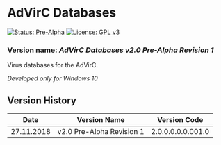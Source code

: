 # AdVirC Databases

[![Status: Pre-Alpha](https://img.shields.io/badge/Status-Pre--Alpha-black.svg?style=for-the-badge)](#)
[![License: GPL v3](https://img.shields.io/badge/License-GPL%20v3-black.svg?style=for-the-badge)](https://www.gnu.org/licenses/gpl-3.0)

<!--
[![Status: Alpha](https://img.shields.io/badge/Status-Alpha-red.svg?style=for-the-badge)](#)
[![Status: Beta](https://img.shields.io/badge/Status-Beta-orange.svg?style=for-the-badge)](#)
[![Status: Pre-Release](https://img.shields.io/badge/Status-Pre--Release-yellow.svg?style=for-the-badge)](#)
[![Status: Release](https://img.shields.io/badge/Status-Release-green.svg?style=for-the-badge)](#)

[![Latest Release](https://img.shields.io/badge/Latest-Release-blue.svg?style=for-the-badge)](https://github.com/MikronT/AdVirCDatabases/releases/latest)
-->

### Version name: *AdVirC Databases v2.0 Pre-Alpha Revision 1*

Virus databases for the AdVirC.

*Developed only for Windows 10*



## Version History
| Date       | Version Name              | Version Code        |
|------------|---------------------------|---------------------|
| 27.11.2018 | v2.0 Pre-Alpha Revision 1 | 2.0.0.0.0.0.001.0   |

<!--
AdVirC Databases v2.0 Alpha 1 Revision 1                  2.0.0.1.1.0.001.0
AdVirC Databases v2.0 Alpha 2 Revision 144                2.0.0.1.2.0.144.0
AdVirC Databases v2.0 Beta 1 Revision 16                  2.0.0.2.1.0.016.0
AdVirC Databases v2.0 Pre-Release 1 Revision 4            2.0.0.3.1.0.004.0
AdVirC Databases v2.0 Release Revision 742                2.0.0.4.0.0.742.0

AdVirC Databases v2.0 Beta 1 Revision 14                  2.1.0.2.1.0.014.0
AdVirC Databases v2.1 Release Revision 114 Nightly 12     2.1.0.2.1.0.114.012
AdVirC Databases v2.1 Release Revision 243                2.1.0.4.0.0.243.0
-->